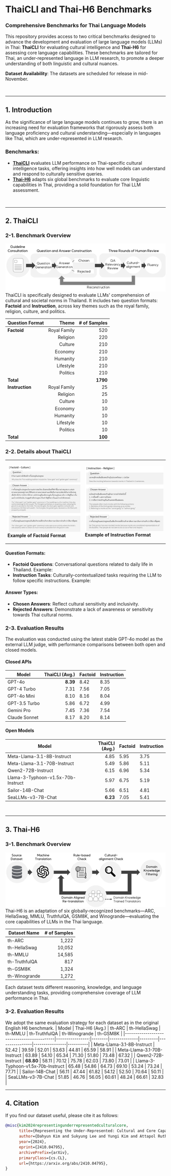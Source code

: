 # ThaiCLI and Thai-H6 Benchmarks
### Comprehensive Benchmarks for Thai Language Models

This repository provides access to two critical benchmarks designed to advance the development and evaluation of large language models (LLMs) in Thai: **ThaiCLI** for evaluating cultural intelligence and **Thai-H6** for assessing core language capabilities. These benchmarks are tailored for Thai, an under-represented language in LLM research, to promote a deeper understanding of both linguistic and cultural nuances.

**Dataset Availability**: The datasets are scheduled for release in mid-November.

</br>

---

## 1. Introduction
As the significance of large language models continues to grow, there is an increasing need for evaluation frameworks that rigorously assess both language proficiency and cultural understanding—especially in languages like Thai, which are under-represented in LLM research. 

### Benchmarks:
- [**ThaiCLI**](#2-thaicli) evaluates LLM performance on Thai-specific cultural intelligence tasks, offering insights into how well models can understand and respond to culturally sensitive queries.
- [**Thai-H6**](#3-thai-h6) adapts six global benchmarks to evaluate core linguistic capabilities in Thai, providing a solid foundation for Thai LLM assessment.

</br>

---

## 2. ThaiCLI
### 2-1. Benchmark Overview
![Annotation Process of ThaiCLI](assets/ThaiCLI_annotation.jpg)
ThaiCLI is specifically designed to evaluate LLMs' comprehension of cultural and societal norms in Thailand. It includes two question formats: **Factoid** and **Instruction**, across key themes such as the royal family, religion, culture, and politics.

| Question Format  | Theme           | # of Samples |
|------------------|-----------------:|-------------:|
| **Factoid**      | Royal Family     |           520|
|                  | Religion         |           220|
|                  | Culture          |           210|
|                  | Economy          |           210|
|                  | Humanity         |           210|
|                  | Lifestyle        |           210|
|                  | Politics         |           210|
| **Total**        |                  |      **1790**|
| **Instruction**  | Royal Family     |            25|
|                  | Religion         |            25|
|                  | Culture          |            10|
|                  | Economy          |            10|
|                  | Humanity         |            10|
|                  | Lifestyle        |            10|
|                  | Politics         |            10|
| **Total**        |                  |       **100**|


### 2-2. Details about ThaiCLI
<table>
    <tr>
        <td>
           
![Example of Factoid](assets/ThaiCLI_factoid_culture.jpg)
**Example of Factoid Format**
        </td>
        <td>
        
![Example of Instruction](assets/ThaiCLI_instruction_religion.jpg)
**Example of Instruction Format**
        </td>
    </tr>
</table>

#### Question Formats:
- **Factoid Questions**: Conversational questions related to daily life in Thailand. Example:
- **Instruction Tasks**: Culturally-contextualized tasks requiring the LLM to follow specific instructions. Example:

#### Answer Types:
- **Chosen Answers**: Reflect cultural sensitivity and inclusivity.
- **Rejected Answers**: Demonstrate a lack of awareness or sensitivity towards Thai cultural norms.

### 2-3. Evaluation Results
The evaluation was conducted using the latest stable GPT-4o model as the external LLM judge, with performance comparisons between both open and closed models.

#### Closed APIs

| Model                                  | ThaiCLI (Avg.) | Factoid | Instruction |
|----------------------------------------|----------------:|---------|-------------|
| GPT-4o                                 |            **8.39** |   8.42  |      8.35   |
| GPT-4 Turbo                            |            7.31  |   7.56  |      7.05   |
| GPT-4o Mini                            |            8.10  |   8.16  |      8.04   |
| GPT-3.5 Turbo                          |            5.86  |   6.72  |      4.99   |
| Gemini Pro                             |            7.45  |   7.36  |      7.54   |
| Claude Sonnet                          |            8.17  |   8.20  |      8.14   |

#### Open Models
| Model                                  | ThaiCLI (Avg.) | Factoid | Instruction |
|----------------------------------------|----------------:|---------|-------------|
| Meta-Llama-3.1-8B-Instruct            |            4.85  |   5.95  |      3.75   |
| Meta-Llama-3.1-70B-Instruct           |            5.49  |   5.86  |      5.11   |
| Qwen2-72B-Instruct                    |            6.15  |   6.96  |      5.34   |
| Llama-3-Typhoon-v1.5x-70b-Instruct   |            5.97  |   6.75  |      5.19   |
| Sailor-14B-Chat                       |            5.66  |   6.51  |      4.81   |
| SeaLLMs-v3-7B-Chat                    |            **6.23** |   7.05  |      5.41   |

</br>

---

## 3. Thai-H6

### 3-1. Benchmark Overview
![Annotation Process of Thai-H6](assets/ThaiH6_annotation.jpg)
Thai-H6 is an adaptation of six globally-recognized benchmarks—ARC, HellaSwag, MMLU, TruthfulQA, GSM8K, and Winogrande—evaluating the core capabilities of LLMs in the Thai language. 

| **Dataset Name** | **# of Samples** |
|------------------|-----------------:|
| th-ARC           |            1,222 |
| th-HellaSwag     |           10,052 |
| th-MMLU          |           14,585 |
| th-TruthfulQA    |              817 |
| th-GSM8K         |            1,324 |
| th-Winogrande    |            1,272 |

Each dataset tests different reasoning, knowledge, and language understanding tasks, providing comprehensive coverage of LLM performance in Thai.

### 3-2. Evaluation Results
We adopt the same evaluation strategy for each dataset as in the original English H6 benchmark.
| Model                                     | Thai-H6 (Avg.) | th-ARC | th-HellaSwag | th-MMLU | th-TruthfulQA | th-Winogrande | th-GSM8K |
|-------------------------------------------|----------------:|--------|--------------|---------|----------------|----------------|----------|
| Meta-Llama-3.1-8B-Instruct               |            52.42 |  39.59 |        52.01 |   53.63 |          44.81 |          65.59 |   58.91  |
| Meta-Llama-3.1-70B-Instruct              |            63.89 |  54.10 |        65.34 |   71.30 |          51.80 |          73.48 |   67.32  |
| Qwen2-72B-Instruct                       |          **68.80** |  58.11 |        70.12 |   75.78 |          62.03 |          73.80 |   73.01  |
| Llama-3-Typhoon-v1.5x-70b-Instruct      |            65.48 |  54.86 |        64.73 |   69.10 |          53.24 |          73.24 |   77.71  |
| Sailor-14B-Chat                          |            56.11 |  47.44 |        61.82 |   54.12 |          52.50 |          70.64 |   50.11  |
| SeaLLMs-v3-7B-Chat                       |            51.85 |  46.76 |        56.05 |   60.61 |          48.24 |          66.61 |   32.83  |


---

## 4. Citation
If you find our dataset useful, please cite it as follows:
```bibtex
@misc{kim2024representingunderrepresentedculturalcore,
      title={Representing the Under-Represented: Cultural and Core Capability Benchmarks for Developing Thai Large Language Models}, 
      author={Dahyun Kim and Sukyung Lee and Yungi Kim and Attapol Rutherford and Chanjun Park},
      year={2024},
      eprint={2410.04795},
      archivePrefix={arXiv},
      primaryClass={cs.CL},
      url={https://arxiv.org/abs/2410.04795}, 
}
